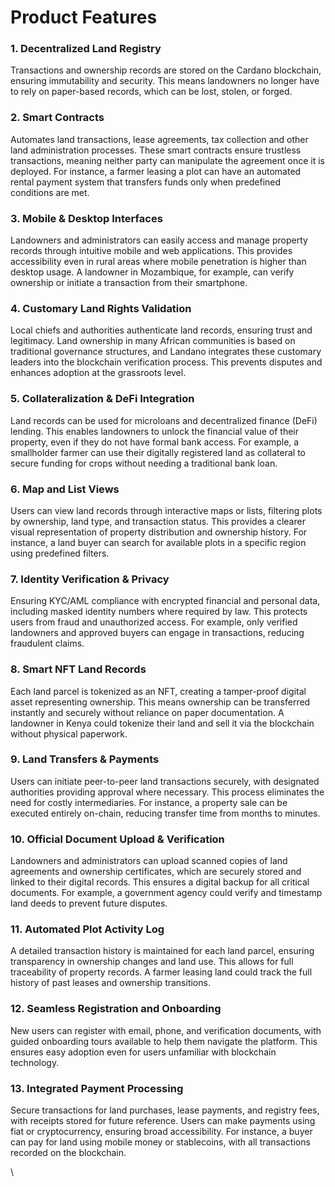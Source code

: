 # Product Features

### 1. Decentralized Land Registry

Transactions and ownership records are stored on the Cardano blockchain, ensuring immutability and security. This means landowners no longer have to rely on paper-based records, which can be lost, stolen, or forged.

### 2. Smart Contracts

Automates land transactions, lease agreements, tax collection and other land administration processes. These smart contracts ensure trustless transactions, meaning neither party can manipulate the agreement once it is deployed. For instance, a farmer leasing a plot can have an automated rental payment system that transfers funds only when predefined conditions are met.

### 3. Mobile & Desktop Interfaces

Landowners and administrators can easily access and manage property records through intuitive mobile and web applications. This provides accessibility even in rural areas where mobile penetration is higher than desktop usage. A landowner in Mozambique, for example, can verify ownership or initiate a transaction from their smartphone.

### 4. Customary Land Rights Validation

Local chiefs and authorities authenticate land records, ensuring trust and legitimacy. Land ownership in many African communities is based on traditional governance structures, and Landano integrates these customary leaders into the blockchain verification process. This prevents disputes and enhances adoption at the grassroots level.

### 5. Collateralization & DeFi Integration

Land records can be used for microloans and decentralized finance (DeFi) lending. This enables landowners to unlock the financial value of their property, even if they do not have formal bank access. For example, a smallholder farmer can use their digitally registered land as collateral to secure funding for crops without needing a traditional bank loan.

### 6. Map and List Views

Users can view land records through interactive maps or lists, filtering plots by ownership, land type, and transaction status. This provides a clearer visual representation of property distribution and ownership history. For instance, a land buyer can search for available plots in a specific region using predefined filters.

### 7. Identity Verification & Privacy

Ensuring KYC/AML compliance with encrypted financial and personal data, including masked identity numbers where required by law. This protects users from fraud and unauthorized access. For example, only verified landowners and approved buyers can engage in transactions, reducing fraudulent claims.

### 8. Smart NFT Land Records

Each land parcel is tokenized as an NFT, creating a tamper-proof digital asset representing ownership. This means ownership can be transferred instantly and securely without reliance on paper documentation. A landowner in Kenya could tokenize their land and sell it via the blockchain without physical paperwork.

### 9. Land Transfers & Payments

Users can initiate peer-to-peer land transactions securely, with designated authorities providing approval where necessary. This process eliminates the need for costly intermediaries. For instance, a property sale can be executed entirely on-chain, reducing transfer time from months to minutes.

### 10. Official Document Upload & Verification

Landowners and administrators can upload scanned copies of land agreements and ownership certificates, which are securely stored and linked to their digital records. This ensures a digital backup for all critical documents. For example, a government agency could verify and timestamp land deeds to prevent future disputes.

### 11. Automated Plot Activity Log

A detailed transaction history is maintained for each land parcel, ensuring transparency in ownership changes and land use. This allows for full traceability of property records. A farmer leasing land could track the full history of past leases and ownership transitions.

### 12. Seamless Registration and Onboarding

New users can register with email, phone, and verification documents, with guided onboarding tours available to help them navigate the platform. This ensures easy adoption even for users unfamiliar with blockchain technology.

### 13. Integrated Payment Processing

Secure transactions for land purchases, lease payments, and registry fees, with receipts stored for future reference. Users can make payments using fiat or cryptocurrency, ensuring broad accessibility. For instance, a buyer can pay for land using mobile money or stablecoins, with all transactions recorded on the blockchain.

\
